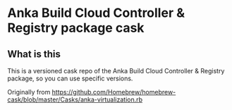 # Anka Build Cloud Controller & Registry package cask

## What is this

This is a versioned cask repo of the Anka Build Cloud Controller & Registry package, so you can use specific versions.

Originally from https://github.com/Homebrew/homebrew-cask/blob/master/Casks/anka-virtualization.rb

